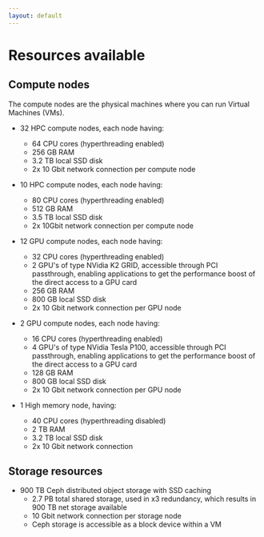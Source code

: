 ```yaml
---
layout: default
---
```

# Resources available

## Compute nodes

The compute nodes are the physical machines where you can run Virtual Machines (VMs). 

* 32 HPC compute nodes, each node having:
  * 64 CPU cores (hyperthreading enabled)
  * 256 GB RAM
  * 3.2 TB local SSD disk
  * 2x 10 Gbit network connection per compute node

* 10 HPC compute nodes, each node having:
  * 80 CPU cores (hyperthreading enabled)
  * 512 GB RAM
  * 3.5 TB local SSD disk
  * 2x 10Gbit network connection per compute node

* 12 GPU compute nodes, each node having:
  * 32 CPU cores (hyperthreading enabled)
  * 2 GPU's of type NVidia K2 GRID, accessible through PCI passthrough, enabling applications to get the performance boost of the direct access to a GPU card
  * 256 GB RAM
  * 800 GB local SSD disk
  * 2x 10 Gbit network connection per GPU node

* 2 GPU compute nodes, each node having:
  * 16 CPU cores (hyperthreading enabled)
  * 4 GPU's of type NVidia Tesla P100, accessible through PCI passthrough, enabling applications to get the performance boost of the direct access to a GPU card
  * 128 GB RAM
  * 800 GB local SSD disk
  * 2x 10 Gbit network connection per GPU node

* 1 High memory node, having:
  * 40 CPU cores (hyperthreading disabled)
  * 2 TB RAM
  * 3.2 TB local SSD disk  
  * 2x 10 Gbit network connection

## Storage resources

* 900 TB Ceph distributed object storage with SSD caching
  * 2.7 PB total shared storage, used in x3 redundancy, which results in 900 TB net storage available
  * 10 Gbit network connection per storage node
  * Ceph storage is accessible as a block device within a VM

